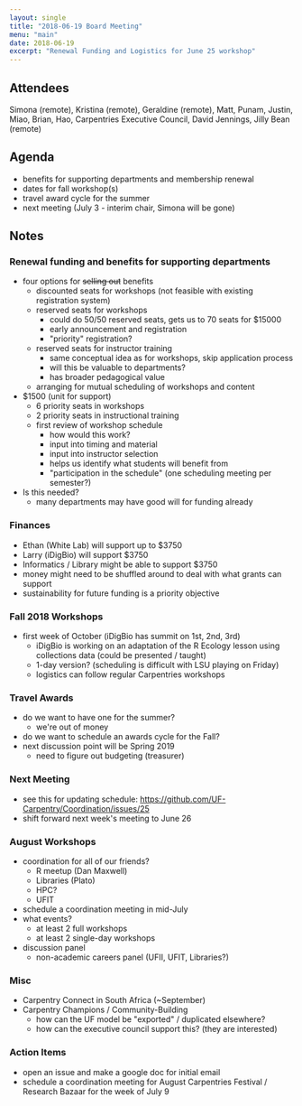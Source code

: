 ```yaml
---
layout: single
title: "2018-06-19 Board Meeting"
menu: "main"
date: 2018-06-19
excerpt: "Renewal Funding and Logistics for June 25 workshop"
---
```


## Attendees
Simona (remote), Kristina (remote), Geraldine (remote), Matt, Punam, Justin, Miao, Brian, Hao, Carpentries Executive Council, David Jennings, Jilly Bean (remote)

## Agenda
* benefits for supporting departments and membership renewal
* dates for fall workshop(s)
* travel award cycle for the summer
* next meeting (July 3 - interim chair, Simona will be gone)

## Notes

### Renewal funding and benefits for supporting departments
* four options for ~~selling out~~ benefits
  - discounted seats for workshops (not feasible with existing registration system)
  - reserved seats for workshops
    + could do 50/50 reserved seats, gets us to 70 seats for $15000
    + early announcement and registration
    + "priority" registration?
  - reserved seats for instructor training
    + same conceptual idea as for workshops, skip application process
    + will this be valuable to departments?
    + has broader pedagogical value
  - arranging for mutual scheduling of workshops and content
* $1500 (unit for support)
  - 6 priority seats in workshops
  - 2 priority seats in instructional training
  - first review of workshop schedule
    + how would this work?
    + input into timing and material
    + input into instructor selection
    + helps us identify what students will benefit from
    + "participation in the schedule" (one scheduling meeting per semester?)
* Is this needed?
  - many departments may have good will for funding already
  
### Finances
* Ethan (White Lab) will support up to $3750
* Larry (iDigBio) will support $3750
* Informatics / Library might be able to support $3750
* money might need to be shuffled around to deal with what grants can support
* sustainability for future funding is a priority objective

### Fall 2018 Workshops
* first week of October (iDigBio has summit on 1st, 2nd, 3rd)
  - iDigBio is working on an adaptation of the R Ecology lesson using collections data (could be presented / taught)
  - 1-day version? (scheduling is difficult with LSU playing on Friday)
  - logistics can follow regular Carpentries workshops

### Travel Awards
* do we want to have one for the summer?
  - we're out of money
* do we want to schedule an awards cycle for the Fall?
* next discussion point will be Spring 2019
  - need to figure out budgeting (treasurer)

### Next Meeting
* see this for updating schedule: https://github.com/UF-Carpentry/Coordination/issues/25
* shift forward next week's meeting to June 26

### August Workshops
* coordination for all of our friends?
  - R meetup (Dan Maxwell)
  - Libraries (Plato)
  - HPC?
  - UFIT
* schedule a coordination meeting in mid-July
* what events?
  - at least 2 full workshops
  - at least 2 single-day workshops
* discussion panel
  - non-academic careers panel (UFII, UFIT, Libraries?)

### Misc
* Carpentry Connect in South Africa (~September)
* Carpentry Champions / Community-Building
  - how can the UF model be "exported" / duplicated elsewhere?
  - how can the executive council support this? (they are interested)

### Action Items
* open an issue and make a google doc for initial email 
* schedule a coordination meeting for August Carpentries Festival / Research Bazaar for the week of July 9

